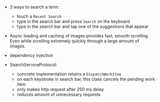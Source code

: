 - 3 ways to search a term:
    - touch a `Recent Search`
    - type in the search bar and press `Search` on the keyboard
    - type in the search bar and tap one of the suggestions that appear

- Async loading and caching of images provides fast, smooth scrolling. Even while scrolling extremely quickly through a large amount of images.

- dependency injection

- SearchServiceProtocol:
    - concrete implementation retains a `DispatchWorkItem`
    - on each keystroke in search bar, this class cancels the pending work item
    - only makes http request after 250 ms delay
    - reduces amount of unnecessary requests